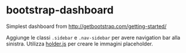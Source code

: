 bootstrap-dashboard
===================

Simplest dashboard from http://getbootstrap.com/getting-started/

Aggiunge le classi `.sidebar` e `.nav-sidebar` per avere navigation bar alla sinistra.
Utilizza [holder.js](https://github.com/imsky/holder) per creare le immagini placeholder.
